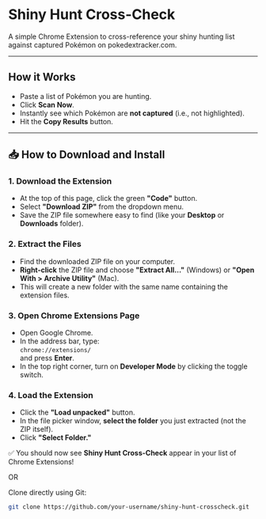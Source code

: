 # Shiny Hunt Cross-Check

A simple Chrome Extension to cross-reference your shiny hunting list against captured Pokémon on pokedextracker.com.

---

## How it Works
- Paste a list of Pokémon you are hunting.
- Click **Scan Now**.
- Instantly see which Pokémon are **not captured** (i.e., not highlighted).
- Hit the **Copy Results** button.

---

## 📥 How to Download and Install

### 1. Download the Extension
- At the top of this page, click the green **"Code"** button.
- Select **"Download ZIP"** from the dropdown menu.
- Save the ZIP file somewhere easy to find (like your **Desktop** or **Downloads** folder).

### 2. Extract the Files
- Find the downloaded ZIP file on your computer.
- **Right-click** the ZIP file and choose **"Extract All..."** (Windows) or **"Open With > Archive Utility"** (Mac).
- This will create a new folder with the same name containing the extension files.

### 3. Open Chrome Extensions Page
- Open Google Chrome.
- In the address bar, type:  
  `chrome://extensions/`  
  and press **Enter**.
- In the top right corner, turn on **Developer Mode** by clicking the toggle switch.

### 4. Load the Extension
- Click the **"Load unpacked"** button.
- In the file picker window, **select the folder** you just extracted (not the ZIP itself).
- Click **"Select Folder."**

✅ You should now see **Shiny Hunt Cross-Check** appear in your list of Chrome Extensions!


OR  

Clone directly using Git:
```bash
git clone https://github.com/your-username/shiny-hunt-crosscheck.git
